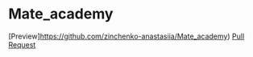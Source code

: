 # Mate_academy
[Preview]https://github.com/zinchenko-anastasiia/Mate_academy)
[Pull Request](https://github.com/zinchenko-anastasiia/Mate_academy/pull/1/files)